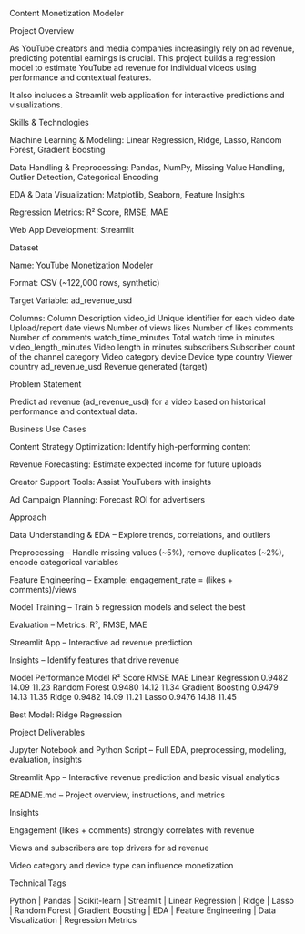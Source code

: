  Content Monetization Modeler


 Project Overview

As YouTube creators and media companies increasingly rely on ad revenue, predicting potential earnings is crucial. This project builds a regression model to estimate YouTube ad revenue for individual videos using performance and contextual features.

It also includes a Streamlit web application for interactive predictions and visualizations.


Skills & Technologies

Machine Learning & Modeling: Linear Regression, Ridge, Lasso, Random Forest, Gradient Boosting

Data Handling & Preprocessing: Pandas, NumPy, Missing Value Handling, Outlier Detection, Categorical Encoding

EDA & Data Visualization: Matplotlib, Seaborn, Feature Insights

Regression Metrics: R² Score, RMSE, MAE

Web App Development: Streamlit

Dataset

Name: YouTube Monetization Modeler

Format: CSV (~122,000 rows, synthetic)

Target Variable: ad_revenue_usd

Columns:
Column	Description
video_id	Unique identifier for each video
date	Upload/report date
views	Number of views
likes	Number of likes
comments	Number of comments
watch_time_minutes	Total watch time in minutes
video_length_minutes	Video length in minutes
subscribers	Subscriber count of the channel
category	Video category
device	Device type
country	Viewer country
ad_revenue_usd	Revenue generated (target)

Problem Statement

Predict ad revenue (ad_revenue_usd) for a video based on historical performance and contextual data.

Business Use Cases

Content Strategy Optimization: Identify high-performing content

Revenue Forecasting: Estimate expected income for future uploads

Creator Support Tools: Assist YouTubers with insights

Ad Campaign Planning: Forecast ROI for advertisers

Approach

Data Understanding & EDA – Explore trends, correlations, and outliers

Preprocessing – Handle missing values (~5%), remove duplicates (~2%), encode categorical variables

Feature Engineering – Example: engagement_rate = (likes + comments)/views

Model Training – Train 5 regression models and select the best

Evaluation – Metrics: R², RMSE, MAE

Streamlit App – Interactive ad revenue prediction

Insights – Identify features that drive revenue

Model Performance
Model	R² Score	RMSE	MAE
Linear Regression	0.9482	14.09	11.23
Random Forest	0.9480	14.12	11.34
Gradient Boosting	0.9479	14.13	11.35
Ridge	0.9482	14.09	11.21
Lasso	0.9476	14.18	11.45

Best Model: Ridge Regression


Project Deliverables

Jupyter Notebook and Python Script – Full EDA, preprocessing, modeling, evaluation, insights

Streamlit App – Interactive revenue prediction and basic visual analytics

README.md – Project overview, instructions, and metrics

Insights

Engagement (likes + comments) strongly correlates with revenue

Views and subscribers are top drivers for ad revenue

Video category and device type can influence monetization


Technical Tags

Python | Pandas | Scikit-learn | Streamlit | Linear Regression | Ridge | Lasso | Random Forest | Gradient Boosting | EDA | Feature Engineering | Data Visualization | Regression Metrics

